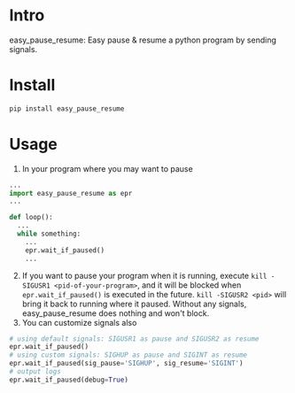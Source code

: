 # Intro
easy\_pause\_resume: Easy pause & resume a python program by sending signals.


# Install

```bash
pip install easy_pause_resume
```

# Usage

1. In your program where you may want to pause

  ```python
  ...
  import easy_pause_resume as epr
  ...

  def loop():
    ...
    while something:
      ...
      epr.wait_if_paused()
      ...
  ```

2. If you want to pause your program when it is running, execute `kill -SIGUSR1 <pid-of-your-program>`, and it will be blocked when `epr.wait_if_paused()` is executed in the future. `kill -SIGUSR2 <pid>` will bring it back to running where it paused. Without any signals, easy_pause_resume does nothing and won't block.
3. You can customize signals also

  ```python
  # using default signals: SIGUSR1 as pause and SIGUSR2 as resume
  epr.wait_if_paused()
  # using custom signals: SIGHUP as pause and SIGINT as resume
  epr.wait_if_paused(sig_pause='SIGHUP', sig_resume='SIGINT')
  # output logs
  epr.wait_if_paused(debug=True)
  ```
